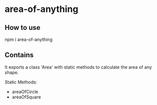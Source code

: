 area-of-anything
=======

## How to use

npm i area-of-anything

## Contains

It exports a class 'Area' with static methods to calculate the area of any shape.


Static Methods:

  * areaOfCircle
  * areaOfSquare
